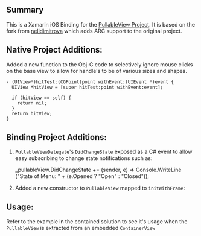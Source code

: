 ## Summary

This is a Xamarin iOS Binding for the [PullableView Project](https://github.com/crocodella/PullableView). It is based on the fork from [nelidimitrova](https://github.com/nelidimitrova/PullableView) which adds ARC support to the original project.

## Native Project Additions:

Added a new function to the Obj-C code to selectively ignore mouse clicks on the base view to allow for handle's to be of various sizes and shapes.

    - (UIView*)hitTest:(CGPoint)point withEvent:(UIEvent *)event {
      UIView *hitView = [super hitTest:point withEvent:event];
      
      if (hitView == self) {
        return nil;
      }
      return hitView;
    }

## Binding Project Additions:

1. `PullableViewDelegate`'s `DidChangeState` exposed as a C# event to allow easy subscribing to change state notifications such as:

    _pullableView.DidChangeState += (sender, e) => Console.WriteLine ("State of Menu: " + (e.Opened ? "Open" : "Closed"));

2. Added a new constructor to `PullableView` mapped to `initWithFrame:`


## Usage:

Refer to the example in the contained solution to see it's usage when the `PullableView` is extracted from an embedded `ContainerView`